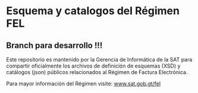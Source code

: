 # Esquema y catalogos del Régimen FEL

## Branch para desarrollo !!! ###

Este repositorio es mantenido por la Gerencia de Informática de la SAT para compartir oficialmente los archivos de definición de esquemas (XSD) y catálogos (json) públicos relacionados al Régimen de Factura Electrónica.

Para mayor información del Régimen visite: www.sat.gob.gt/fel 



